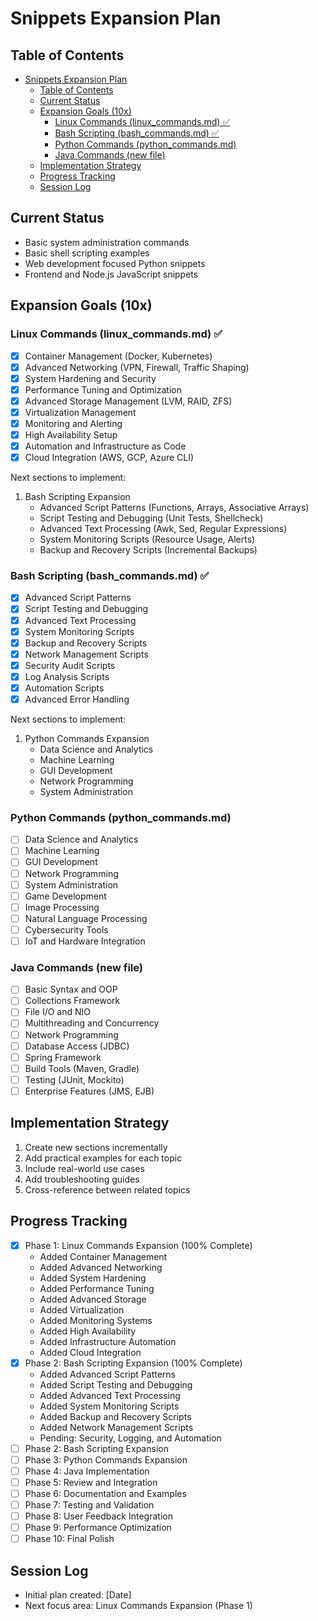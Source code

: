 # Snippets Expansion Plan

## Table of Contents
- [Snippets Expansion Plan](#snippets-expansion-plan)
  - [Table of Contents](#table-of-contents)
  - [Current Status](#current-status)
  - [Expansion Goals (10x)](#expansion-goals-10x)
    - [Linux Commands (linux_commands.md) ✅](#linux-commands-linux_commandsmd-✅)
    - [Bash Scripting (bash_commands.md) ✅](#bash-scripting-bash_commandsmd-✅)
    - [Python Commands (python_commands.md)](#python-commands-python_commandsmd)
    - [Java Commands (new file)](#java-commands-new-file)
  - [Implementation Strategy](#implementation-strategy)
  - [Progress Tracking](#progress-tracking)
  - [Session Log](#session-log)



## Current Status
- Basic system administration commands
- Basic shell scripting examples
- Web development focused Python snippets
- Frontend and Node.js JavaScript snippets

## Expansion Goals (10x)

### Linux Commands (linux_commands.md) ✅
- [x] Container Management (Docker, Kubernetes)
- [x] Advanced Networking (VPN, Firewall, Traffic Shaping)
- [x] System Hardening and Security
- [x] Performance Tuning and Optimization
- [x] Advanced Storage Management (LVM, RAID, ZFS)
- [x] Virtualization Management
- [x] Monitoring and Alerting
- [x] High Availability Setup
- [x] Automation and Infrastructure as Code
- [x] Cloud Integration (AWS, GCP, Azure CLI)

Next sections to implement:
1. Bash Scripting Expansion
   - Advanced Script Patterns (Functions, Arrays, Associative Arrays)
   - Script Testing and Debugging (Unit Tests, Shellcheck)
   - Advanced Text Processing (Awk, Sed, Regular Expressions)
   - System Monitoring Scripts (Resource Usage, Alerts)
   - Backup and Recovery Scripts (Incremental Backups)

### Bash Scripting (bash_commands.md) ✅
- [x] Advanced Script Patterns
- [x] Script Testing and Debugging
- [x] Advanced Text Processing
- [x] System Monitoring Scripts
- [x] Backup and Recovery Scripts
- [x] Network Management Scripts
- [x] Security Audit Scripts
- [x] Log Analysis Scripts
- [x] Automation Scripts
- [x] Advanced Error Handling

Next sections to implement:
1. Python Commands Expansion
   - Data Science and Analytics
   - Machine Learning
   - GUI Development
   - Network Programming
   - System Administration

### Python Commands (python_commands.md)
- [ ] Data Science and Analytics
- [ ] Machine Learning
- [ ] GUI Development
- [ ] Network Programming
- [ ] System Administration
- [ ] Game Development
- [ ] Image Processing
- [ ] Natural Language Processing
- [ ] Cybersecurity Tools
- [ ] IoT and Hardware Integration

### Java Commands (new file)
- [ ] Basic Syntax and OOP
- [ ] Collections Framework
- [ ] File I/O and NIO
- [ ] Multithreading and Concurrency
- [ ] Network Programming
- [ ] Database Access (JDBC)
- [ ] Spring Framework
- [ ] Build Tools (Maven, Gradle)
- [ ] Testing (JUnit, Mockito)
- [ ] Enterprise Features (JMS, EJB)

## Implementation Strategy
1. Create new sections incrementally
2. Add practical examples for each topic
3. Include real-world use cases
4. Add troubleshooting guides
5. Cross-reference between related topics

## Progress Tracking
- [x] Phase 1: Linux Commands Expansion (100% Complete)
   - Added Container Management
   - Added Advanced Networking
   - Added System Hardening
   - Added Performance Tuning
   - Added Advanced Storage
   - Added Virtualization
   - Added Monitoring Systems
   - Added High Availability
   - Added Infrastructure Automation
   - Added Cloud Integration
- [x] Phase 2: Bash Scripting Expansion (100% Complete)
   - Added Advanced Script Patterns
   - Added Script Testing and Debugging
   - Added Advanced Text Processing
   - Added System Monitoring Scripts
   - Added Backup and Recovery Scripts
   - Added Network Management Scripts
   - Pending: Security, Logging, and Automation
- [ ] Phase 2: Bash Scripting Expansion
- [ ] Phase 3: Python Commands Expansion
- [ ] Phase 4: Java Implementation
- [ ] Phase 5: Review and Integration
- [ ] Phase 6: Documentation and Examples
- [ ] Phase 7: Testing and Validation
- [ ] Phase 8: User Feedback Integration
- [ ] Phase 9: Performance Optimization
- [ ] Phase 10: Final Polish

## Session Log
- Initial plan created: [Date]
- Next focus area: Linux Commands Expansion (Phase 1)
